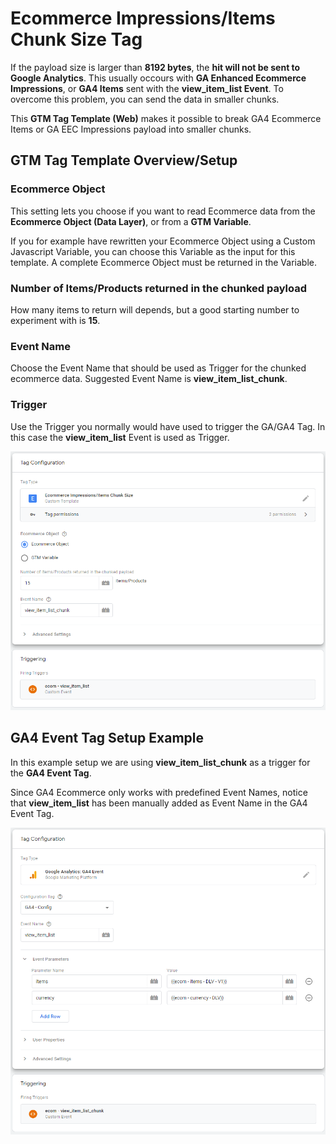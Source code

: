 # Ecommerce Impressions/Items Chunk Size Tag
If the payload size is larger than **8192 bytes**, the **hit will not be sent to Google Analytics**. This usually occours with **GA Enhanced Ecommerce Impressions**, or **GA4 Items** sent with the **view_item_list Event**. To overcome this problem, you can send the data in smaller chunks.

This **GTM Tag Template (Web)** makes it possible to break GA4 Ecommerce Items or GA EEC Impressions payload into smaller chunks.

## GTM Tag Template Overview/Setup
### Ecommerce Object
This setting lets you choose if you want to read Ecommerce data from the **Ecommerce Object (Data Layer)**, or from a **GTM Variable**.

If you for example have rewritten your Ecommerce Object using a Custom Javascript Variable, you can choose this Variable as the input for this template. A complete Ecommerce Object must be returned in the Variable.

### Number of Items/Products returned in the chunked payload
How many items to return will depends, but a good starting number to experiment with is **15**.

### Event Name
Choose the Event Name that should be used as Trigger for the chunked ecommerce data.
Suggested Event Name is **view_item_list_chunk**.

### Trigger
Use the Trigger you normally would have used to trigger the GA/GA4 Tag. In this case the **view_item_list** Event is used as Trigger.

![Ecommerce Impressions/Items Chunk Size Tag](https://github.com/gtm-templates-knowit-experience/gtm-ecom-impressions-items-chunk-size-tag/blob/main/images/ecom-impressions-items-chunk-size-tag-template.png)

## GA4 Event Tag Setup Example
In this example setup we are using **view_item_list_chunk** as a trigger for the **GA4 Event Tag**.

Since GA4 Ecommerce only works with predefined Event Names, notice that **view_item_list** has been manually added as Event Name in the GA4 Event Tag.

![GA4 Event Tag Setup Example](https://github.com/gtm-templates-knowit-experience/gtm-ecom-impressions-items-chunk-size-tag/blob/main/images/ga4-view_item_list_tag-example-setup.png)
